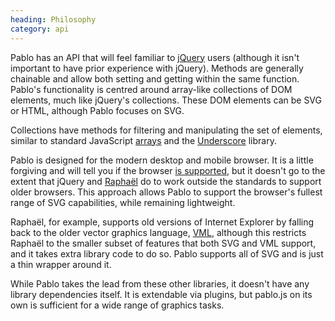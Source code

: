 ```yaml
--- 
heading: Philosophy
category: api
---
```


Pablo has an API that will feel familiar to [jQuery][jquery] users (although it isn't important to have prior experience with jQuery). Methods are generally chainable and allow both setting and getting within the same function. Pablo's functionality is centred around array-like collections of DOM elements, much like jQuery's collections. These DOM elements can be SVG or HTML, although Pablo focuses on SVG.

Collections have methods for filtering and manipulating the set of elements, similar to standard JavaScript [arrays][array] and the [Underscore][_] library.

Pablo is designed for the modern desktop and mobile browser. It is a little forgiving and will tell you if the browser [is supported][issupported], but it doesn't go to the extent that jQuery and [Raphaël][raphael] do to work outside the standards to support older browsers. This approach allows Pablo to support the browser's fullest range of SVG capabilities, while remaining lightweight.

Raphaël, for example, supports old versions of Internet Explorer by falling back to the older vector graphics language, [VML][vml], although this restricts Raphaël to the smaller subset of features that both SVG and VML support, and it takes extra library code to do so. Pablo supports all of SVG and is just a thin wrapper around it.

While Pablo takes the lead from these other libraries, it doesn't have any library dependencies itself. It is extendable via plugins, but pablo.js on its own is sufficient for a wide range of graphics tasks.

[jquery]: http://jquery.com
[_]: http://underscorejs.org
[raphael]: http://raphaeljs.com
[array]: https://developer.mozilla.org/en-US/docs/Web/JavaScript/Reference/Global_Objects/Array
[issupported]: /api/isSupported/
[vml]: http://msdn.microsoft.com/en-us/library/hh846327(v=vs.85).aspx